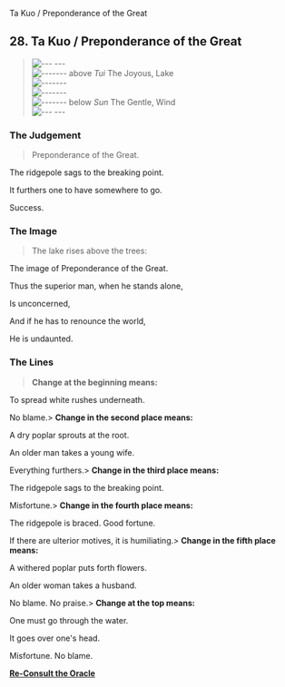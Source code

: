 Ta Kuo / Preponderance of the Great
## 28. Ta Kuo / Preponderance of the Great
> ![--- ---](../images/yinU.gif)   
> ![-------](../images/yangU.gif) above _Tui_ The Joyous, Lake  
> ![-------](../images/yangU.gif)   
> ![-------](../images/yangU.gif)   
> ![-------](../images/yangU.gif) below _Sun_ The Gentle, Wind  
> ![--- ---](../images/yinU.gif)
### The Judgement
> Preponderance of the Great.  
>  The ridgepole sags to the breaking point.  
>  It furthers one to have somewhere to go.  
>  Success.
### The Image
> The lake rises above the trees:  
>  The image of Preponderance of the Great.  
>  Thus the superior man, when he stands alone,  
>  Is unconcerned,  
>  And if he has to renounce the world,  
>  He is undaunted.
### The Lines
> **Change at the beginning means:**  
>  To spread white rushes underneath.  
>  No blame.> **Change in the second place means:**  
>  A dry poplar sprouts at the root.  
>  An older man takes a young wife.  
>  Everything furthers.> **Change in the third place means:**  
>  The ridgepole sags to the breaking point.  
>  Misfortune.> **Change in the fourth place means:**  
>  The ridgepole is braced. Good fortune.  
>  If there are ulterior motives, it is humiliating.> **Change in the fifth place means:**  
>  A withered poplar puts forth flowers.  
>  An older woman takes a husband.  
>  No blame. No praise.> **Change at the top means:**  
>  One must go through the water.  
>  It goes over one's head.  
>  Misfortune. No blame.

**[Re-Consult the Oracle](../index.html)**

